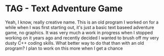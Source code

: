 # TAG - Text Adventure Game

Yeah, I know, really creative name. This is an old program I worked on for a while when I was first starting out, it's just a basic text baseed adventure game, no graphics.
It was very much a work in progress when I stopped working on it years ago and recently decided I wanted to brush off my very dusty C++ coding skills.
What better way to do that than with an old program? I plan to work on this more when I get a chance
